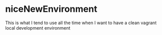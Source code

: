 # niceNewEnvironment
This is what I tend to use all the time when I want to have a clean vagrant local development environment
